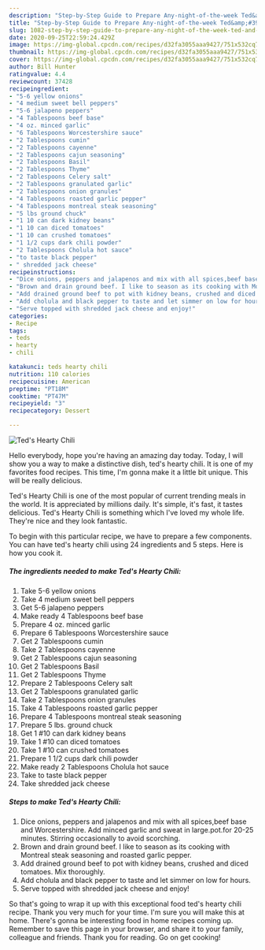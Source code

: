 ```yaml
---
description: "Step-by-Step Guide to Prepare Any-night-of-the-week Ted&amp;#39;s Hearty Chili"
title: "Step-by-Step Guide to Prepare Any-night-of-the-week Ted&amp;#39;s Hearty Chili"
slug: 1082-step-by-step-guide-to-prepare-any-night-of-the-week-ted-and-39-s-hearty-chili
date: 2020-09-25T22:59:24.429Z
image: https://img-global.cpcdn.com/recipes/d32fa3055aaa9427/751x532cq70/teds-hearty-chili-recipe-main-photo.jpg
thumbnail: https://img-global.cpcdn.com/recipes/d32fa3055aaa9427/751x532cq70/teds-hearty-chili-recipe-main-photo.jpg
cover: https://img-global.cpcdn.com/recipes/d32fa3055aaa9427/751x532cq70/teds-hearty-chili-recipe-main-photo.jpg
author: Bill Hunter
ratingvalue: 4.4
reviewcount: 37428
recipeingredient:
- "5-6 yellow onions"
- "4 medium sweet bell peppers"
- "5-6 jalapeno peppers"
- "4 Tablespoons beef base"
- "4 oz. minced garlic"
- "6 Tablespoons Worcestershire sauce"
- "2 Tablespoons cumin"
- "2 Tablespoons cayenne"
- "2 Tablespoons cajun seasoning"
- "2 Tablespoons Basil"
- "2 Tablespoons Thyme"
- "2 Tablespoons Celery salt"
- "2 Tablespoons granulated garlic"
- "2 Tablespoons onion granules"
- "4 Tablespoons roasted garlic pepper"
- "4 Tablespoons montreal steak seasoning"
- "5 lbs ground chuck"
- "1 10 can dark kidney beans"
- "1 10 can diced tomatoes"
- "1 10 can crushed tomatoes"
- "1 1/2 cups dark chili powder"
- "2 Tablespoons Cholula hot sauce"
- "to taste black pepper"
- " shredded jack cheese"
recipeinstructions:
- "Dice onions, peppers and jalapenos and mix with all spices,beef base and Worcestershire. Add minced garlic and sweat in large.pot.for 20-25 minutes. Stirring occasionally to avoid scorching."
- "Brown and drain ground beef. I like to season as its cooking with Montreal steak seasoning and roasted garlic pepper."
- "Add drained ground beef to pot with kidney beans, crushed and diced tomatoes. Mix thoroughly."
- "Add cholula and black pepper to taste and let simmer on low for hours."
- "Serve topped with shredded jack cheese and enjoy!"
categories:
- Recipe
tags:
- teds
- hearty
- chili

katakunci: teds hearty chili 
nutrition: 110 calories
recipecuisine: American
preptime: "PT18M"
cooktime: "PT47M"
recipeyield: "3"
recipecategory: Dessert

---
```



![Ted&#39;s Hearty Chili](https://img-global.cpcdn.com/recipes/d32fa3055aaa9427/751x532cq70/teds-hearty-chili-recipe-main-photo.jpg)

Hello everybody, hope you're having an amazing day today. Today, I will show you a way to make a distinctive dish, ted&#39;s hearty chili. It is one of my favorites food recipes. This time, I'm gonna make it a little bit unique. This will be really delicious.



Ted&#39;s Hearty Chili is one of the most popular of current trending meals in the world. It is appreciated by millions daily. It's simple, it's fast, it tastes delicious. Ted&#39;s Hearty Chili is something which I've loved my whole life. They're nice and they look fantastic.


To begin with this particular recipe, we have to prepare a few components. You can have ted&#39;s hearty chili using 24 ingredients and 5 steps. Here is how you cook it.

<!--inarticleads1-->

##### The ingredients needed to make Ted&#39;s Hearty Chili:

1. Take 5-6 yellow onions
1. Take 4 medium sweet bell peppers
1. Get 5-6 jalapeno peppers
1. Make ready 4 Tablespoons beef base
1. Prepare 4 oz. minced garlic
1. Prepare 6 Tablespoons Worcestershire sauce
1. Get 2 Tablespoons cumin
1. Take 2 Tablespoons cayenne
1. Get 2 Tablespoons cajun seasoning
1. Get 2 Tablespoons Basil
1. Get 2 Tablespoons Thyme
1. Prepare 2 Tablespoons Celery salt
1. Get 2 Tablespoons granulated garlic
1. Take 2 Tablespoons onion granules
1. Take 4 Tablespoons roasted garlic pepper
1. Prepare 4 Tablespoons montreal steak seasoning
1. Prepare 5 lbs. ground chuck
1. Get 1 #10 can dark kidney beans
1. Take 1 #10 can diced tomatoes
1. Take 1 #10 can crushed tomatoes
1. Prepare 1 1/2 cups dark chili powder
1. Make ready 2 Tablespoons Cholula hot sauce
1. Take to taste black pepper
1. Take  shredded jack cheese




<!--inarticleads2-->

##### Steps to make Ted&#39;s Hearty Chili:

1. Dice onions, peppers and jalapenos and mix with all spices,beef base and Worcestershire. Add minced garlic and sweat in large.pot.for 20-25 minutes. Stirring occasionally to avoid scorching.
1. Brown and drain ground beef. I like to season as its cooking with Montreal steak seasoning and roasted garlic pepper.
1. Add drained ground beef to pot with kidney beans, crushed and diced tomatoes. Mix thoroughly.
1. Add cholula and black pepper to taste and let simmer on low for hours.
1. Serve topped with shredded jack cheese and enjoy!




So that's going to wrap it up with this exceptional food ted&#39;s hearty chili recipe. Thank you very much for your time. I'm sure you will make this at home. There's gonna be interesting food in home recipes coming up. Remember to save this page in your browser, and share it to your family, colleague and friends. Thank you for reading. Go on get cooking!
